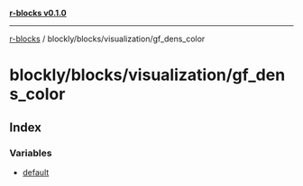 [**r-blocks v0.1.0**](../../../../README.md)

***

[r-blocks](../../../../modules.md) / blockly/blocks/visualization/gf\_dens\_color

# blockly/blocks/visualization/gf\_dens\_color

## Index

### Variables

- [default](variables/default.md)
